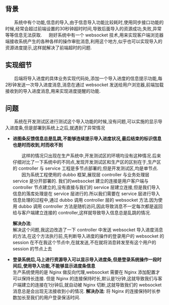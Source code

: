 ## 背景
　　系统中有个功能,信息的导入,由于信息导入功能比较耗时,使用同步接口功能的时候,经常会超过前端设置的30秒钟超时时间,导致后面导入的资源成功,失败,异常等等信息无法获取.
　  刚好系统中有一个 websocket 技术,用来实现客户端浏览器端接收系统产生的各种各样的操作审批消息,利用这个地方,似乎也可以实现导入的资源进度提示,这样就解决了前端超时的问题.

## 实现细节

　　后端将导入进度的具体业务实现代码处,添加一个导入进度的信息提示功能,每2秒钟发送一次导入进度消息,消息在通过 websocket 发送给用户浏览器,前端加载接收到的导入进度消息,用来实现进度提醒的功能.

## 问题
　　系统在开发测试区进行测试这个导入功能的时候,没有问题,可以实施的显示导入进度条,但是部署到系统上之后,就遇到了异常情况

- **进图条反馈信息总是乱跳,不能够连续提示导入进度状况,最后结束的标识信息也是时而收到,时而收不到**

  　　这样的情况只出现在生产系统中,开发测试区的环境均没有这种情况.后来仔细对比了一下系统中的不同点,发现开发测试区和生产区的区别在于,生产区的 controller 与 service 工程是多节点部署的,但是开发测试区,均是单节点.  
  　　因为系统工程使用的 dubbo 框架,展现层 controller 与业务处理层 service 是分开部署的. 我们的websocket 建立的连接是用户客户端与 controller 节点建立的,没有直接与我们的 service 层建立连接,但是我们导入信息的落库处理是在 service 层进行的.所以我们需要在 service 层进行导入信息处理的过程中,通过 dubbo 调用 controller 层的 websocket 方法.因为使用 dubbo 调用 controller 方法是随机访问,因此导致消息不一定每次都是返回给与客户端建立连接的 controller,这样就导致导入信息总是乱跳的情况.

  **解决办法**:  
  解决这个问题,我这边改造了一下 controller 中发送 websocket 导入进度消息的方法,在这个方法执行前,先判断导入进度的操作的登录用户的 websocket 的 session 在不在我这个节点中,在就发送,不在就将消息转发至有这个用户的session 的节点上去

- **登录系统后,马上进行资源导入可以显示导入进度条,但是登录系统操作一段时间后,使用导入功能,不能够显示进度条信息**  
  生产系统使用的是 Nginx 做反向代理,websocket 需要在 Nginx 添加配置才可以保持长连接.
  但是 Nginx 的连接保持时长,默认是1分钟,这就导致我们与客户端建立的连接在1分钟后,就自动被 Nginx 切断,这就导致我们的 websocket 消息总是会出现无法接收到小的情况.
  **解决办法**:  将 Nginx 的连接保持时长参数加长至我们的用户登录保活时间.
